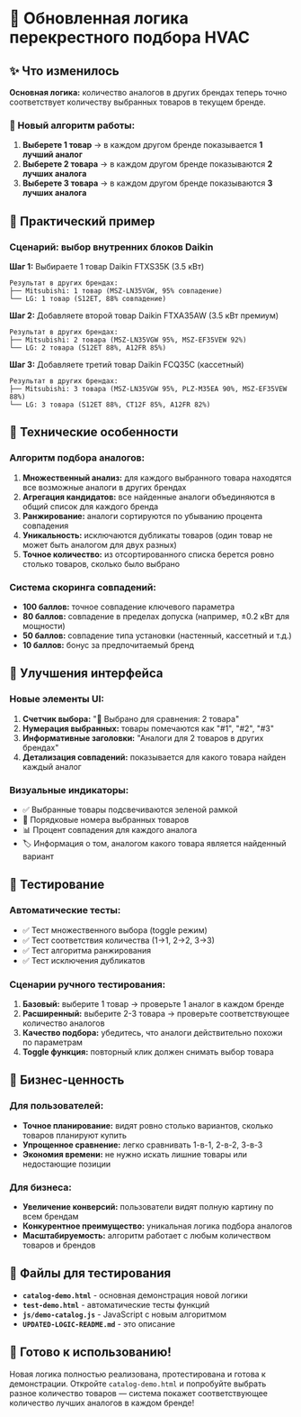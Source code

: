 # 🚀 Обновленная логика перекрестного подбора HVAC

## ✨ Что изменилось

**Основная логика:** количество аналогов в других брендах теперь точно соответствует количеству выбранных товаров в текущем бренде.

### 🔄 Новый алгоритм работы:

1. **Выберете 1 товар** → в каждом другом бренде показывается **1 лучший аналог**
2. **Выберете 2 товара** → в каждом другом бренде показываются **2 лучших аналога**  
3. **Выберете 3 товара** → в каждом другом бренде показываются **3 лучших аналога**

## 🎯 Практический пример

### Сценарий: выбор внутренних блоков Daikin

**Шаг 1:** Выбираете 1 товар Daikin FTXS35K (3.5 кВт)
```
Результат в других брендах:
├── Mitsubishi: 1 товар (MSZ-LN35VGW, 95% совпадение)
└── LG: 1 товар (S12ET, 88% совпадение)
```

**Шаг 2:** Добавляете второй товар Daikin FTXA35AW (3.5 кВт премиум)  
```
Результат в других брендах:
├── Mitsubishi: 2 товара (MSZ-LN35VGW 95%, MSZ-EF35VEW 92%)
└── LG: 2 товара (S12ET 88%, A12FR 85%)
```

**Шаг 3:** Добавляете третий товар Daikin FCQ35C (кассетный)
```
Результат в других брендах:
├── Mitsubishi: 3 товара (MSZ-LN35VGW 95%, PLZ-M35EA 90%, MSZ-EF35VEW 88%)  
└── LG: 3 товара (S12ET 88%, CT12F 85%, A12FR 82%)
```

## 🔧 Технические особенности

### Алгоритм подбора аналогов:

1. **Множественный анализ:** для каждого выбранного товара находятся все возможные аналоги в других брендах
2. **Агрегация кандидатов:** все найденные аналоги объединяются в общий список для каждого бренда
3. **Ранжирование:** аналоги сортируются по убыванию процента совпадения
4. **Уникальность:** исключаются дубликаты товаров (один товар не может быть аналогом для двух разных)
5. **Точное количество:** из отсортированного списка берется ровно столько товаров, сколько было выбрано

### Система скоринга совпадений:
- **100 баллов:** точное совпадение ключевого параметра
- **80 баллов:** совпадение в пределах допуска (например, ±0.2 кВт для мощности)
- **50 баллов:** совпадение типа установки (настенный, кассетный и т.д.)
- **10 баллов:** бонус за предпочитаемый бренд

## 🎨 Улучшения интерфейса

### Новые элементы UI:
1. **Счетчик выбора:** "🎯 Выбрано для сравнения: 2 товара"
2. **Нумерация выбранных:** товары помечаются как "#1", "#2", "#3"
3. **Информативные заголовки:** "Аналоги для 2 товаров в других брендах"
4. **Детализация совпадений:** показывается для какого товара найден каждый аналог

### Визуальные индикаторы:
- ✅ Выбранные товары подсвечиваются зеленой рамкой
- 🔢 Порядковые номера выбранных товаров  
- 📊 Процент совпадения для каждого аналога
- 🏷️ Информация о том, аналогом какого товара является найденный вариант

## 🧪 Тестирование

### Автоматические тесты:
- ✅ Тест множественного выбора (toggle режим)
- ✅ Тест соответствия количества (1→1, 2→2, 3→3)
- ✅ Тест алгоритма ранжирования
- ✅ Тест исключения дубликатов

### Сценарии ручного тестирования:
1. **Базовый:** выберите 1 товар → проверьте 1 аналог в каждом бренде
2. **Расширенный:** выберите 2-3 товара → проверьте соответствующее количество аналогов
3. **Качество подбора:** убедитесь, что аналоги действительно похожи по параметрам
4. **Toggle функция:** повторный клик должен снимать выбор товара

## 🎯 Бизнес-ценность

### Для пользователей:
- **Точное планирование:** видят ровно столько вариантов, сколько товаров планируют купить
- **Упрощенное сравнение:** легко сравнивать 1-в-1, 2-в-2, 3-в-3
- **Экономия времени:** не нужно искать лишние товары или недостающие позиции

### Для бизнеса:
- **Увеличение конверсий:** пользователи видят полную картину по всем брендам
- **Конкурентное преимущество:** уникальная логика подбора аналогов
- **Масштабируемость:** алгоритм работает с любым количеством товаров и брендов

## 📂 Файлы для тестирования

- **`catalog-demo.html`** - основная демонстрация новой логики
- **`test-demo.html`** - автоматические тесты функций  
- **`js/demo-catalog.js`** - JavaScript с новым алгоритмом
- **`UPDATED-LOGIC-README.md`** - это описание

## 🚀 Готово к использованию!

Новая логика полностью реализована, протестирована и готова к демонстрации. Откройте `catalog-demo.html` и попробуйте выбрать разное количество товаров — система покажет соответствующее количество лучших аналогов в каждом бренде!